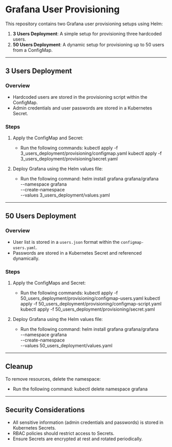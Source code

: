 # Grafana User Provisioning

This repository contains two Grafana user provisioning setups using Helm:
1. **3 Users Deployment**: A simple setup for provisioning three hardcoded users.
2. **50 Users Deployment**: A dynamic setup for provisioning up to 50 users from a ConfigMap.

---

## **3 Users Deployment**

### Overview
- Hardcoded users are stored in the provisioning script within the ConfigMap.
- Admin credentials and user passwords are stored in a Kubernetes Secret.

### Steps
1. Apply the ConfigMap and Secret:
   - Run the following commands:
     kubectl apply -f 3_users_deployment/provisioning/configmap.yaml
     kubectl apply -f 3_users_deployment/provisioning/secret.yaml

2. Deploy Grafana using the Helm values file:
   - Run the following command:
     helm install grafana grafana/grafana \
       --namespace grafana \
       --create-namespace \
       --values 3_users_deployment/values.yaml

---

## **50 Users Deployment**

### Overview
- User list is stored in a `users.json` format within the `configmap-users.yaml`.
- Passwords are stored in a Kubernetes Secret and referenced dynamically.

### Steps
1. Apply the ConfigMaps and Secret:
   - Run the following commands:
     kubectl apply -f 50_users_deployment/provisioning/configmap-users.yaml
     kubectl apply -f 50_users_deployment/provisioning/configmap-script.yaml
     kubectl apply -f 50_users_deployment/provisioning/secret.yaml

2. Deploy Grafana using the Helm values file:
   - Run the following command:
     helm install grafana grafana/grafana \
       --namespace grafana \
       --create-namespace \
       --values 50_users_deployment/values.yaml

---

## Cleanup

To remove resources, delete the namespace:
- Run the following command:
  kubectl delete namespace grafana

---

## Security Considerations
- All sensitive information (admin credentials and passwords) is stored in Kubernetes Secrets.
- RBAC policies should restrict access to Secrets.
- Ensure Secrets are encrypted at rest and rotated periodically.
